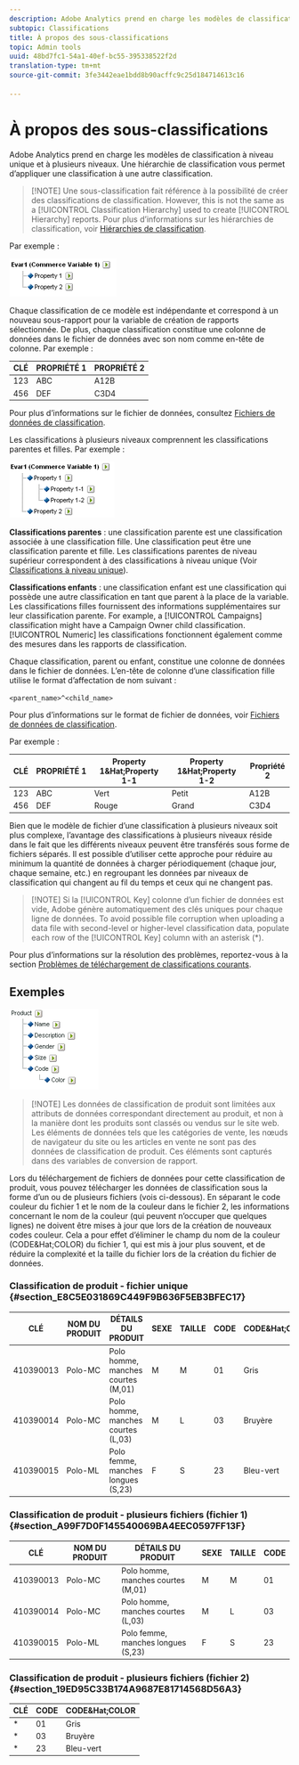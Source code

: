 ```yaml
---
description: Adobe Analytics prend en charge les modèles de classifications à un seul niveau et à plusieurs niveaux. Une hiérarchie de classification vous permet d’appliquer une classification à une autre classification.
subtopic: Classifications
title: À propos des sous-classifications
topic: Admin tools
uuid: 48bd7fc1-54a1-40ef-bc55-395338522f2d
translation-type: tm+mt
source-git-commit: 3fe3442eae1bdd8b90acffc9c25d184714613c16

---
```



# À propos des sous-classifications

Adobe Analytics prend en charge les modèles de classification à niveau unique et à plusieurs niveaux. Une hiérarchie de classification vous permet d’appliquer une classification à une autre classification.

>[!NOTE] Une sous-classification fait référence à la possibilité de créer des classifications de classification. However, this is not the same as a [!UICONTROL Classification Hierarchy] used to create [!UICONTROL Hierarchy] reports. Pour plus d’informations sur les hiérarchies de classification, voir [Hiérarchies de classification](classification-hierarchies.md).

Par exemple :

![](assets/single-level-popup-C.png)

Chaque classification de ce modèle est indépendante et correspond à un nouveau sous-rapport pour la variable de création de rapports sélectionnée. De plus, chaque classification constitue une colonne de données dans le fichier de données avec son nom comme en-tête de colonne. Par exemple :

| CLÉ | PROPRIÉTÉ 1 | PROPRIÉTÉ 2 |
|---|---|---|
| 123 | ABC | A12B |
| 456 | DEF | C3D4 |

Pour plus d’informations sur le fichier de données, consultez  [Fichiers de données de classification](/help/components/c-classifications2/c-classifications-importer/c-saint-data-files.md).

Les classifications à plusieurs niveaux comprennent les classifications parentes et filles. Par exemple :

![](assets/Multi-Level-Class-popup.png)

**Classifications parentes** : une classification parente est une classification associée à une classification fille. Une classification peut être une classification parente et fille. Les classifications parentes de niveau supérieur correspondent à des classifications à niveau unique (Voir  [Classifications à niveau unique](/help/components/c-classifications2/c-sub-classifications.md)).

**Classifications enfants** : une classification enfant est une classification qui possède une autre classification en tant que parent à la place de la variable. Les classifications filles fournissent des informations supplémentaires sur leur classification parente. For example, a [!UICONTROL Campaigns] classification might have a Campaign Owner child classification. [!UICONTROL Numeric] les classifications fonctionnent également comme des mesures dans les rapports de classification.

Chaque classification, parent ou enfant, constitue une colonne de données dans le fichier de données. L’en-tête de colonne d’une classification fille utilise le format d’affectation de nom suivant :

`<parent_name>^<child_name>`

Pour plus d’informations sur le format de fichier de données, voir [Fichiers de données de classification](/help/components/c-classifications2/c-classifications-importer/c-saint-data-files.md).

Par exemple :

| CLÉ | PROPRIÉTÉ 1 | Property 1&amp;Hat;Property 1-1 | Property 1&amp;Hat;Property 1-2 | Propriété 2 |
|---|---|---|---|---|
| 123 | ABC | Vert | Petit | A12B |
| 456 | DEF | Rouge  | Grand | C3D4 |

Bien que le modèle de fichier d’une classification à plusieurs niveaux soit plus complexe, l’avantage des classifications à plusieurs niveaux réside dans le fait que les différents niveaux peuvent être transférés sous forme de fichiers séparés. Il est possible d’utiliser cette approche pour réduire au minimum la quantité de données à charger périodiquement (chaque jour, chaque semaine, etc.) en regroupant les données par niveaux de classification qui changent au fil du temps et ceux qui ne changent pas.

>[!NOTE] Si la [!UICONTROL Key] colonne d’un fichier de données est vide, Adobe génère automatiquement des clés uniques pour chaque ligne de données. To avoid possible file corruption when uploading a data file with second-level or higher-level classification data, populate each row of the [!UICONTROL Key] column with an asterisk (*).

Pour plus d’informations sur la résolution des problèmes, reportez-vous à la section [Problèmes de téléchargement de classifications courants](https://helpx.adobe.com/fr/analytics/kb/common-saint-upload-issues.html).

## Exemples

![](assets/sample-product-classifications.png)

>[!NOTE] Les données de classification de produit sont limitées aux attributs de données correspondant directement au produit, et non à la manière dont les produits sont classés ou vendus sur le site web. Les éléments de données tels que les catégories de vente, les nœuds de navigateur du site ou les articles en vente ne sont pas des données de classification de produit. Ces éléments sont capturés dans des variables de conversion de rapport.

Lors du téléchargement de fichiers de données pour cette classification de produit, vous pouvez télécharger les données de classification sous la forme d’un ou de plusieurs fichiers (vois ci-dessous). En séparant le code couleur du fichier 1 et le nom de la couleur dans le fichier 2, les informations concernant le nom de la couleur (qui peuvent n’occuper que quelques lignes) ne doivent être mises à jour que lors de la création de nouveaux codes couleur. Cela a pour effet d’éliminer le champ du nom de la couleur (CODE&amp;Hat;COLOR) du fichier 1, qui est mis à jour plus souvent, et de réduire la complexité et la taille du fichier lors de la création du fichier de données.

### Classification de produit - fichier unique {#section_E8C5E031869C449F9B636F5EB3BFEC17}

| CLÉ | NOM DU PRODUIT | DÉTAILS DU PRODUIT | SEXE | TAILLE | CODE | CODE&amp;Hat;COLOR |
|---|---|---|---|---|---|---|
| 410390013 | Polo-MC | Polo homme, manches courtes (M,01) | M | M | 01 | Gris |
| 410390014 | Polo-MC | Polo homme, manches courtes (L,03) | M | L | 03 | Bruyère |
| 410390015 | Polo-ML | Polo femme, manches longues (S,23) | F | S | 23 | Bleu-vert |

### Classification de produit - plusieurs fichiers (fichier 1)  {#section_A99F7D0F145540069BA4EEC0597FF13F}

| CLÉ | NOM DU PRODUIT | DÉTAILS DU PRODUIT | SEXE | TAILLE | CODE |
|---|---|---|---|---|---|
| 410390013 | Polo-MC | Polo homme, manches courtes (M,01) | M | M | 01 |
| 410390014 | Polo-MC | Polo homme, manches courtes (L,03) | M | L | 03 |
| 410390015 | Polo-ML | Polo femme, manches longues (S,23) | F | S | 23 |

### Classification de produit - plusieurs fichiers (fichier 2)  {#section_19ED95C33B174A9687E81714568D56A3}

| CLÉ | CODE | CODE&amp;Hat;COLOR |
|---|---|---|
| * | 01 | Gris |
| * | 03 | Bruyère |
| * | 23 | Bleu-vert |

